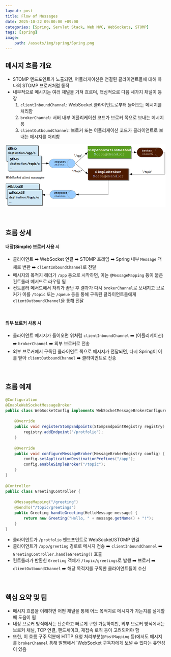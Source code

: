 ```yaml
---
layout: post
title: Flow of Messages
date: 2025-10-22 09:00:00 +09:00
categories: [Spring, Servlet Stack, Web MVC, WebSockets, STOMP]
tags: [spring]
image:
    path: /assets/img/spring/Spring.png
---
```


## 메시지 흐름 개요

- STOMP 엔드포인트가 노출되면, 어플리케이션은 연결된 클라이언트들에 대해 하나의 STOMP 브로커처럼 동작
- 내부적으로 메시지는 여러 채널을 거쳐 흐르며, 핵심적으로 다음 세가지 채널이 등장
    1. `clientInboundChannel`: WebSocket 클라이언트로부터 들어오는 메시지를 처리함
    2. `brokerChannel`: 서버 내부 어플리케이션 코드가 브로커 쪽으로 보내는 메시지용
    3. `clientOutboundChannel`: 브로커 또는 어플리케이션 코드가 클라이언트로 보내는 메시지를 처리함

![alt text](../../assets/img/spring/spring131_01.png)

<br>

## 흐름 상세

#### 내장(Simple) 브로커 사용 시

- 클라이언트 ➡️ WebSocket 연결 ➡️ STOMP 프레임 ➡️ Spring 내부 `Message` 객체로 변환 ➡️ `clientInboundChannel`로 전달
- 메시지의 목적지 헤더가 `/app` 등으로 시작하면, 이는 `@MessageMapping` 등이 붙은 컨트롤러 메서드로 라우팅 됨
- 컨트롤러 메서드에서 처리가 끝난 후 결과가 다시 `brokerChannel`로 보내지고 브로커가 이를 `/topic` 또는 `/queue` 등을 통해 구독된 클라이언트들에게 `clientOutboundChannel`을 통해 전달

<br>

#### 외부 브로커 사용 시

- 클라이언트 메시지가 들어오면 위처럼 `clientInboundChannel` ➡️ (어플리케이션) ➡️ `brokerChannel` ➡️ 외부 브로커로 전송
- 외부 브로커에서 구독된 클라이언트 쪽으로 메시지가 전달되면, 다시 Spring이 이를 받아 `clientOutboundChannel` ➡️ 클라이언트로 전송

<br>

## 흐름 예제

```java
@Configuration
@EnableWebSocketMessageBroker
public class WebSocketConfig implements WebSocketMessageBrokerConfigurer {

    @Override
    public void registerStompEndpoints(StompEndpointRegistry registry) {
        registry.addEndpoint("/protfolio");
    }

    @Override
    public void configureMessageBroker(MessageBrokerRegistry config) {
        config.setApplicationDestinationPrefixes("/app");
        config.enableSimpleBroker("/topic");
    }
}

@Controller
public class GreetingController {

    @MessageMapping("/greeting")
    @SendTo("/topic/greetings")
    public Greeting handleGreeting(HelloMessage message) {
        return new Greeting("Hello, " + message.getName() + "!");
    }
}
```

- 클라이언트가 `/protfolio` 엔드포인트로 WebSocket/STOMP 연결
- 클라이언트가 `/app/greeting` 경로로 메시지 전송 ➡️ `clientInboundChannel` ➡️ `GreetingController.handleGreeting()` 호출
- 컨트롤러가 반환한 `Greeting` 객체가 `/topic/greetings`로 발행 ➡️ 브로커 ➡️ `clientOutboundChannel` ➡️ 해당 목적지를 구독한 클라이언트들이 수신

<br>

## 핵심 요약 및 팁

- 메시지 흐름을 이해하면 어떤 채널을 통해 어느 목적지로 메시지가 가는지를 설계할 때 도움이 됨
- 내장 브로커 방식에서는 단순하고 빠르게 구현 가능하지만, 외부 브로커 방식에서는 브로커 채널, TCP 연결, 핸드셰이크, 재접속 로직 등이 고려되어야 함
- 또한, 이 흐름 구주 덕분에 HTTP 요청 처리부분(`@PostMapping` 등)에서도 메시지를 `brokerChannel` 통해 발행해서 `WebSocket 구독자에게 보낼 수 있다는 유연성이 있음